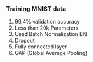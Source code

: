 ### Training MNIST data

1. 99.4% validation accuracy
2. Less than 20k Parameters
3. Used Batch Normalization BN
4. Dropout
5. Fully connected layer 
6. GAP (Global Average Pooling)
